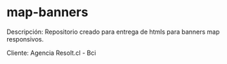 # map-banners

Descripción: 
Repositorio creado para entrega de htmls para banners map responsivos.

Cliente: 
Agencia Resolt.cl - Bci
